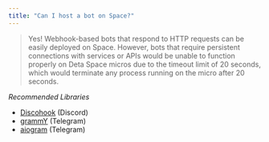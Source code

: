 ```yaml
---
title: "Can I host a bot on Space?"
---
```


> Yes! Webhook-based bots that respond to HTTP requests can be easily deployed on Space. However, bots that require persistent connections with services or APIs would be unable to function properly on Deta Space micros due to the timeout limit of 20 seconds, which would terminate any process running on the micro after 20 seconds.

_Recommended Libraries_

- [Discohook](https://github.com/jnsougata/discohook) (Discord)
- [grammY](https://grammy.dev/) (Telegram)
- [aiogram](https://github.com/aiogram/aiogram) (Telegram)
